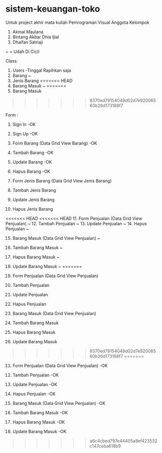 # sistem-keuangan-toko
Untuk project akhir mata kuliah Pemrograman Visual
Anggota Kelompok
1. Akmal Maulana
2. Bintang Akbar Dhia Ijlal
3. Dhaifan Satriaji

~ = Udah Di Cicil

Class:
1.	Users -Tinggal Rapihkan saja
2.	Barang ~
3.	Jenis Barang
<<<<<<< HEAD
4.	Barang Masuk ~
=======
4.	Barang Masuk
>>>>>>> 8370ed79154049d02d7e92006560b26d173168f7

Form : 
1.	Sign In -OK
2.	Sign Up -OK

3.	Form Barang (Data Grid View Barang) -OK
4.	Tambah Barang -OK
5.	Update Barang -OK
6.	Hapus Barang -OK

7.	Form Jenis Barang (Data Grid View Jenis Barang) 
8.	Tambah Jenis Barang
9.	Update Jenis Barang
10.	Hapus Jenis Barang

<<<<<<< HEAD
<<<<<<< HEAD
11.	Form Penjualan (Data Grid View Penjualan) ~
12.	Tambah Penjualan ~
13.	Update Penjualan ~
14.	Hapus Penjualan ~

15.	Barang Masuk (Data Grid View Penjualan) ~
16.	Tambah Barang Masuk ~
17.	Hapus Barang Masuk ~
18.	Update Barang Masuk ~
=======
11.	Form Penjualan (Data Grid View Penjualan)
12.	Tambah Penjualan
13.	Update Penjualan
14.	Hapus Penjualan

15.	Barang Masuk (Data Grid View Penjualan)
16.	Tambah Barang Masuk
17.	Hapus Barang Masuk
18.	Update Barang Masuk
>>>>>>> 8370ed79154049d02d7e92006560b26d173168f7
=======
11.	Form Penjualan (Data Grid View Penjualan) -OK
12.	Tambah Penjualan -OK
13.	Update Penjualan -OK
14.	Hapus Penjualan -OK

15.	Barang Masuk (Data Grid View Penjualan) -OK
16.	Tambah Barang Masuk -OK
17.	Hapus Barang Masuk -OK
18.	Update Barang Masuk -OK
>>>>>>> a6c4cbed797e44405a8ef423532c147ceba618b9
